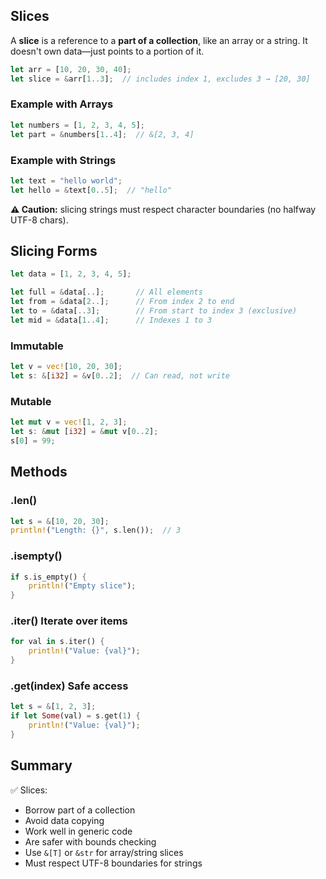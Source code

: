 
## Slices


A **slice** is a reference to a **part of a collection**, like an array or a string.
It doesn't own data—just points to a portion of it.

```rust
let arr = [10, 20, 30, 40];
let slice = &arr[1..3];  // includes index 1, excludes 3 → [20, 30]
```

### Example with Arrays

```rust
let numbers = [1, 2, 3, 4, 5];
let part = &numbers[1..4];  // &[2, 3, 4]
```

### Example with Strings

```rust
let text = "hello world";
let hello = &text[0..5];  // "hello"
```

**⚠️ Caution:** slicing strings must respect character boundaries (no halfway UTF-8 chars).


## Slicing Forms

```rust
let data = [1, 2, 3, 4, 5];

let full = &data[..];       // All elements
let from = &data[2..];      // From index 2 to end
let to = &data[..3];        // From start to index 3 (exclusive)
let mid = &data[1..4];      // Indexes 1 to 3
```


### Immutable

```rust
let v = vec![10, 20, 30];
let s: &[i32] = &v[0..2];  // Can read, not write
```

### Mutable

```rust
let mut v = vec![1, 2, 3];
let s: &mut [i32] = &mut v[0..2];
s[0] = 99;
```


## Methods

### .len()

```rust
let s = &[10, 20, 30];
println!("Length: {}", s.len());  // 3
```

### .isempty()

```rust
if s.is_empty() {
    println!("Empty slice");
}
```

### .iter() Iterate over items

```rust
for val in s.iter() {
    println!("Value: {val}");
}
```

### .get(index) Safe access

```rust
let s = &[1, 2, 3];
if let Some(val) = s.get(1) {
    println!("Value: {val}");
}
```

## Summary

✅ Slices:

* Borrow part of a collection
* Avoid data copying
* Work well in generic code
* Are safer with bounds checking
* Use `&[T]` or `&str` for array/string slices
* Must respect UTF-8 boundaries for strings